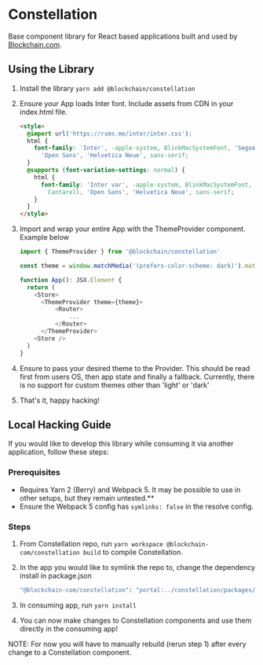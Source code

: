 # Constellation

Base component library for React based applications built and used by [Blockchain.com](blockchain.com).

## Using the Library

1. Install the library `yarn add @blockchain/constellation`
2. Ensure your App loads Inter font. Include assets from CDN in your index.html file.

   ```html
   <style>
     @import url('https://rsms.me/inter/inter.css');
     html {
       font-family: 'Inter', -apple-system, BlinkMacSystemFont, 'Segoe UI', Roboto, Oxygen, Ubuntu, Cantarell,
         'Open Sans', 'Helvetica Neue', sans-serif;
     }
     @supports (font-variation-settings: normal) {
       html {
         font-family: 'Inter var', -apple-system, BlinkMacSystemFont, 'Segoe UI', Roboto, Oxygen, Ubuntu,
           Cantarell, 'Open Sans', 'Helvetica Neue', sans-serif;
       }
     }
   </style>
   ```

3. Import and wrap your entire App with the ThemeProvider component. Example below

   ```js
   import { ThemeProvider } from '@blockchain/constellation'

   const theme = window.matchMedia('(prefers-color-scheme: dark)').matches ? 'dark' : 'light'

   function App(): JSX.Element {
     return (
       <Store>
         <ThemeProvider theme={theme}>
             <Router>
                 ...
             </Router>
         </ThemeProvider>
       <Store />
     )
   }
   ```

4. Ensure to pass your desired theme to the Provider. This should be read first from users OS, then app state and finally a fallback. Currently, there is no support for custom themes other than 'light' or 'dark'
5. That's it, happy hacking!

## Local Hacking Guide

If you would like to develop this library while consuming it via another application, follow these steps:

### Prerequisites

- Requires Yarn 2 (Berry) and Webpack 5. It may be possible to use in other setups, but they remain untested.\*\*
- Ensure the Webpack 5 config has `symlinks: false` in the resolve config.

### Steps

1. From Constellation repo, run `yarn workspace @blockchain-com/constellation build` to compile Constellation.
2. In the app you would like to symlink the repo to, change the dependency install in package.json

   ```sh
   "@blockchain-com/constellation": "portal:../constellation/packages/constellation", // relative path may be different!
   ```

3. In consuming app, run `yarn install`
4. You can now make changes to Constellation components and use them directly in the consuming app!

NOTE: For now you will have to manually rebuild (rerun step 1) after every change to a Constellation component.
